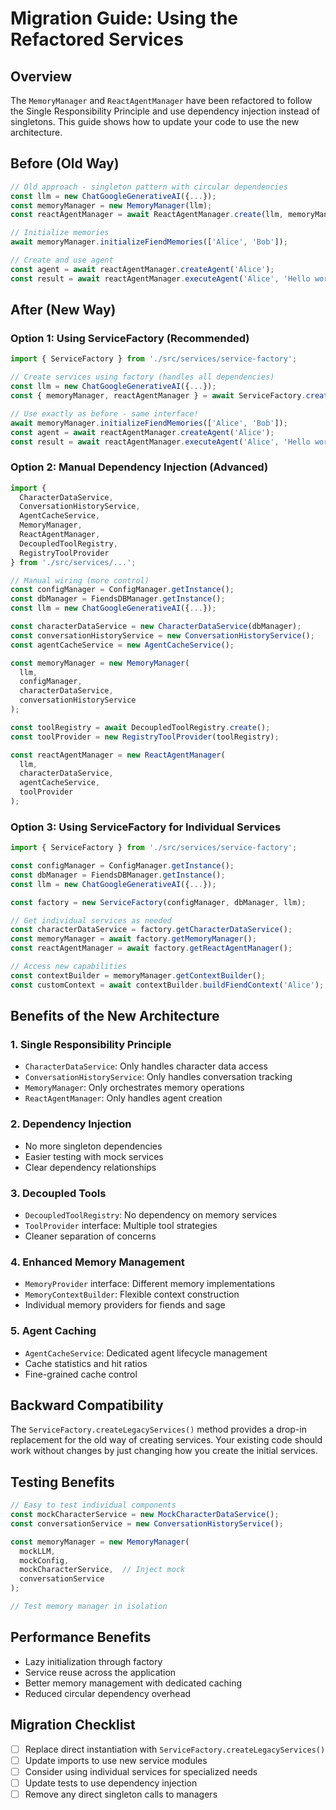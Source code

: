 # Migration Guide: Using the Refactored Services

## Overview

The `MemoryManager` and `ReactAgentManager` have been refactored to follow the Single Responsibility Principle and use dependency injection instead of singletons. This guide shows how to update your code to use the new architecture.

## Before (Old Way)

```typescript
// Old approach - singleton pattern with circular dependencies
const llm = new ChatGoogleGenerativeAI({...});
const memoryManager = new MemoryManager(llm);
const reactAgentManager = await ReactAgentManager.create(llm, memoryManager);

// Initialize memories
await memoryManager.initializeFiendMemories(['Alice', 'Bob']);

// Create and use agent
const agent = await reactAgentManager.createAgent('Alice');
const result = await reactAgentManager.executeAgent('Alice', 'Hello world');
```

## After (New Way)

### Option 1: Using ServiceFactory (Recommended)

```typescript
import { ServiceFactory } from './src/services/service-factory';

// Create services using factory (handles all dependencies)
const llm = new ChatGoogleGenerativeAI({...});
const { memoryManager, reactAgentManager } = await ServiceFactory.createLegacyServices(llm);

// Use exactly as before - same interface!
await memoryManager.initializeFiendMemories(['Alice', 'Bob']);
const agent = await reactAgentManager.createAgent('Alice');
const result = await reactAgentManager.executeAgent('Alice', 'Hello world');
```

### Option 2: Manual Dependency Injection (Advanced)

```typescript
import { 
  CharacterDataService,
  ConversationHistoryService,
  AgentCacheService,
  MemoryManager,
  ReactAgentManager,
  DecoupledToolRegistry,
  RegistryToolProvider
} from './src/services/...';

// Manual wiring (more control)
const configManager = ConfigManager.getInstance();
const dbManager = FiendsDBManager.getInstance();
const llm = new ChatGoogleGenerativeAI({...});

const characterDataService = new CharacterDataService(dbManager);
const conversationHistoryService = new ConversationHistoryService();
const agentCacheService = new AgentCacheService();

const memoryManager = new MemoryManager(
  llm,
  configManager,
  characterDataService,
  conversationHistoryService
);

const toolRegistry = await DecoupledToolRegistry.create();
const toolProvider = new RegistryToolProvider(toolRegistry);

const reactAgentManager = new ReactAgentManager(
  llm,
  characterDataService,
  agentCacheService,
  toolProvider
);
```

### Option 3: Using ServiceFactory for Individual Services

```typescript
import { ServiceFactory } from './src/services/service-factory';

const configManager = ConfigManager.getInstance();
const dbManager = FiendsDBManager.getInstance();
const llm = new ChatGoogleGenerativeAI({...});

const factory = new ServiceFactory(configManager, dbManager, llm);

// Get individual services as needed
const characterDataService = factory.getCharacterDataService();
const memoryManager = await factory.getMemoryManager();
const reactAgentManager = await factory.getReactAgentManager();

// Access new capabilities
const contextBuilder = memoryManager.getContextBuilder();
const customContext = await contextBuilder.buildFiendContext('Alice');
```

## Benefits of the New Architecture

### 1. Single Responsibility Principle
- `CharacterDataService`: Only handles character data access
- `ConversationHistoryService`: Only handles conversation tracking
- `MemoryManager`: Only orchestrates memory operations
- `ReactAgentManager`: Only handles agent creation

### 2. Dependency Injection
- No more singleton dependencies
- Easier testing with mock services
- Clear dependency relationships

### 3. Decoupled Tools
- `DecoupledToolRegistry`: No dependency on memory services
- `ToolProvider` interface: Multiple tool strategies
- Cleaner separation of concerns

### 4. Enhanced Memory Management
- `MemoryProvider` interface: Different memory implementations
- `MemoryContextBuilder`: Flexible context construction
- Individual memory providers for fiends and sage

### 5. Agent Caching
- `AgentCacheService`: Dedicated agent lifecycle management
- Cache statistics and hit ratios
- Fine-grained cache control

## Backward Compatibility

The `ServiceFactory.createLegacyServices()` method provides a drop-in replacement for the old way of creating services. Your existing code should work without changes by just changing how you create the initial services.

## Testing Benefits

```typescript
// Easy to test individual components
const mockCharacterService = new MockCharacterDataService();
const conversationService = new ConversationHistoryService();

const memoryManager = new MemoryManager(
  mockLLM,
  mockConfig,
  mockCharacterService,  // Inject mock
  conversationService
);

// Test memory manager in isolation
```

## Performance Benefits

- Lazy initialization through factory
- Service reuse across the application
- Better memory management with dedicated caching
- Reduced circular dependency overhead

## Migration Checklist

- [ ] Replace direct instantiation with `ServiceFactory.createLegacyServices()`
- [ ] Update imports to use new service modules
- [ ] Consider using individual services for specialized needs
- [ ] Update tests to use dependency injection
- [ ] Remove any direct singleton calls to managers
